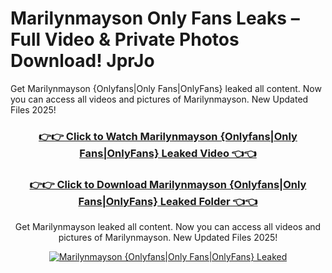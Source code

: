 # Marilynmayson Only Fans Leaks – Full Video & Private Photos Download! JprJo

Get Marilynmayson {Onlyfans|Only Fans|OnlyFans} leaked all content. Now you can access all videos and pictures of Marilynmayson. New Updated Files 2025!  
<div align="center">
  
### [👉👉 Click to Watch Marilynmayson {Onlyfans|Only Fans|OnlyFans} Leaked Video 👈👈](https://links2leaks.com/marilynmayson)  
### [👉👉 Click to Download Marilynmayson {Onlyfans|Only Fans|OnlyFans} Leaked Folder 👈👈](https://links2leaks.com/marilynmayson)  

Get Marilynmayson leaked all content. Now you can access all videos and pictures of Marilynmayson. New Updated Files 2025!  

[![Marilynmayson {Onlyfans|Only Fans|OnlyFans} Leaked](https://i.ibb.co/93hzkbrt/l2l.gif)](https://links2leaks.com/marilynmayson)  

</div>
